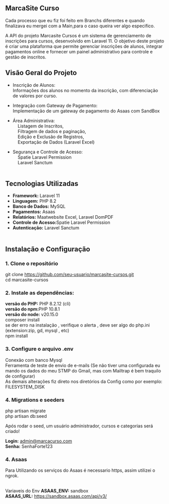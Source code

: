 ## MarcaSite Curso
Cada processo que eu fiz foi feito em Branchs diferentes e quando finalizava eu mergei com a Main,para o caso queira ver algo especifico.</br>

A API do projeto Marcasite Cursos é um sistema de gerenciamento de inscrições para cursos, desenvolvido em Laravel 11. O objetivo deste projeto é criar uma plataforma que permite gerenciar inscrições de alunos, integrar pagamentos online e fornecer um painel administrativo para controle e gestão de inscritos.

## Visão Geral do Projeto

- Inscrição de Alunos: </br>
Informações dos alunos no momento da inscrição, com diferenciação de valores por curso.
- Integração com Gateway de Pagamento: </br>
 Implementação de um gateway de pagamento do Asaas com SandBox
- Área Administrativa: </br>
&nbsp; &nbsp; Listagem de Inscritos, </br>
&nbsp; &nbsp; Filtragem de dados e paginação, </br>
&nbsp; &nbsp; Edição e Exclusão de Registros, </br>
&nbsp; &nbsp; Exportação de Dados (Laravel Excel)</br>

- Segurança e Controle de Acesso:</br>
&nbsp; &nbsp; Spatie Laravel Permission </br>
&nbsp; &nbsp; Laravel Sanctum  </br></br>

## Tecnologias Utilizadas

- <strong>Framework:</strong> Laravel 11 </br>
- <strong>Linguagem:</strong> PHP 8.2 </br>
- <strong>Banco de Dados:</strong> MySQL </br>
- <strong>Pagamentos:</strong> Asaas </br>
- <strong>Relatórios:</strong> Maatwebsite Excel, Laravel DomPDF </br>
- <strong>Controle de Acesso:</strong>Spatie Laravel Permission</br>
- <strong>Autenticação:</strong> Laravel Sanctum </br></br>

## Instalação e Configuração

<strong><h3>1. Clone o repositório</h3></strong>

git clone https://github.com/seu-usuario/marcasite-cursos.git </br>
cd marcasite-cursos

<strong><h3>2. Instale as dependências:</h3></strong>

<strong>versão do PHP:</strong> PHP 8.2.12 (cli)<br/>
<strong>versão do npm:</strong>PHP 10.8.1<br/>
<strong>versão do node:</strong> v20.15.0<br/>
composer install </br>
se der erro na instalação , verifique o alerta , deve ser algo do php.ini (extension:zip, gd, mysql , etc)</br>
npm install

<strong><h3>3. Configure o arquivo .env</h3></strong>

Conexão com banco Mysql </br>
Ferramenta de teste de envio de e-mails (Se não tiver uma configurada eu mando os dados do meu STMP do Gmail, mas com Mailtrap é bem traquilo de configurar)</br>
As demais alterações fiz direto nos diretórios da Config como por exemplo: FILESYSTEM_DISK</br>

<strong><h3>4. Migrations e seeders </h3></strong>
php artisan migrate </br>
php artisan db:seed </br>

Após rodar o seed, um usuário administrador, cursos e categorias será criado! <br/>

<strong>Login:</strong> admin@marcacurso.com <br/>
<strong>Senha:</strong> SenhaForte123

<strong><h3>4. Asaas</h3></strong>

Para Utilizando os serviços do Asaas é necessario https, assim utilizei o ngrok. <br/>
<br/>

Variaveis do Env
<strong>ASAAS_ENV:</strong> sandbox <br/>
<strong>ASAAS_URL:</strong> https://sandbox.asaas.com/api/v3/













